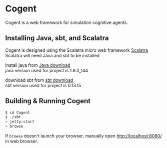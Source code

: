 # Cogent #

Cogent is a web framework for simulation cognitive agents.

## Installing Java, sbt, and Scalatra ##
Cogent is designed using the Scalatra micro web framework [Scalatra](http://scalatra.org/) <br/>
Scalatra will need Java and sbt to be installed <br/>

Install java from [Java download](http://www.oracle.com/technetwork/java/javase/downloads/jdk8-downloads-2133151.html) <br/>
java version used for project is 1.8.0_144 <br/>

download sbt from [sbt download](https://www.scala-sbt.org/download.html) <br/>
sbt version used for project is 0.13.15 <br/>

## Building & Running Cogent ##

```sh
$ cd Cogent
$ ./sbt
> jetty:start
> browse
```

If `browse` doesn't launch your browser, manually open [http://localhost:8080/](http://localhost:8080/) in web browser.
